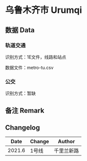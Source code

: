 # 乌鲁木齐市 Urumqi

## 数据 Data

### 轨道交通

识别方式：1E文件，线路和站点

数据文件：metro-tu.csv

### 公交

识别方式：暂缺

## 备注 Remark

## Changelog

Date | Change | Author
-----|--------|-------
2021.6 | 1号线 | 千里兰新路
